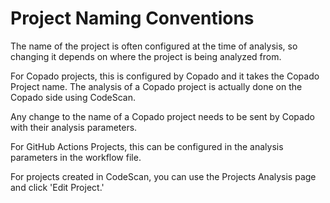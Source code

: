 # Project Naming Conventions

The name of the project is often configured at the time of analysis, so changing it depends on where the project is being analyzed from.

For Copado projects, this is configured by Copado and it takes the Copado Project name. The analysis of a Copado project is actually done on the Copado side using CodeScan.

Any change to the name of a Copado project needs to be sent by Copado with their analysis parameters.

For GitHub Actions Projects, this can be configured in the analysis parameters in the workflow file.

For projects created in CodeScan, you can use the Projects Analysis page and click 'Edit Project.'
